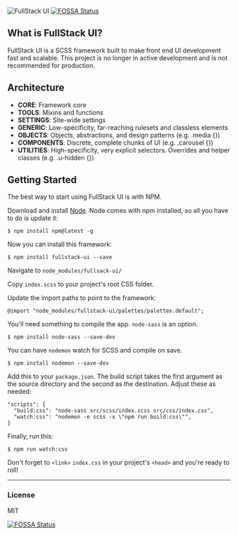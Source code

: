![FullStack UI](logo-fullstack-ui.png)
[![FOSSA Status](https://app.fossa.io/api/projects/git%2Bgithub.com%2Fkaifaust%2Ffullstack-ui.svg?type=shield)](https://app.fossa.io/projects/git%2Bgithub.com%2Fkaifaust%2Ffullstack-ui?ref=badge_shield)

## What is FullStack UI?
FullStack UI is a SCSS framework built to make front end UI development fast and scalable. This project is no longer in active development and is not recommended for production.

## Architecture

* **CORE**: Framework core
* **TOOLS**: Mixins and functions
* **SETTINGS**: Site-wide settings
* **GENERIC**: Low-specificity, far-reaching rulesets and classless elements
* **OBJECTS**: Objects, abstractions, and design patterns (e.g. .media {})
* **COMPONENTS**: Discrete, complete chunks of UI (e.g. .carousel {})
* **UTILITIES**: High-specificity, very explicit selectors. Overrides and helper classes (e.g. .u-hidden {})


## Getting Started
The best way to start using FullStack UI is with NPM.

Download and install [Node](https://nodejs.org/en/download/).
Node comes with npm installed, so all you have to do is update it:
```
$ npm install npm@latest -g
```

Now you can install this framework:
```
$ npm install fullstack-ui --save
```

Navigate to `node_modules/fullsack-ui/`

Copy `index.scss` to your project's root CSS folder.

Update the import paths to point to the framework:
```
@import "node_modules/fullstack-ui/palettes/palettes.default";
```

You'll need something to compile the app. `node-sass` is an option.
```
$ npm install node-sass --save-dev
```

You can have `nodemon` watch for SCSS and compile on save.
```
$ npm install nodemon --save-dev
```

Add this to your `package.json`. The build script takes the first argument as the source directory and the second as the destination. Adjust these as needed:
```
"scripts": {
  "build:css": "node-sass src/scss/index.scss src/css/index.css",
  "watch:css": "nodemon -e scss -x \"npm run build:css\"",
}
```

Finally, run this:
```
$ npm run watch:css
```

Don't forget to `<link>` `index.css` in your project's `<head>` and you're ready to roll!

---

### License
MIT


[![FOSSA Status](https://app.fossa.io/api/projects/git%2Bgithub.com%2Fkaifaust%2Ffullstack-ui.svg?type=large)](https://app.fossa.io/projects/git%2Bgithub.com%2Fkaifaust%2Ffullstack-ui?ref=badge_large)
